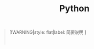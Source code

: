 <h1 align="center">Python</h1>
<p align="center">
</p><br/>









>[!WARNING|style: flat|label: 简要说明 ]
>
>
>
> <br/>
>
>

